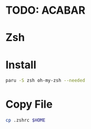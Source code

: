 # TODO: ACABAR
# Zsh

# Install 

```bash
paru -S zsh oh-my-zsh --needed
```
# Copy File

```bash
cp .zshrc $HOME
```
